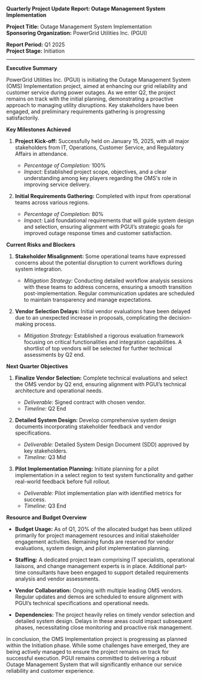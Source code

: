 **Quarterly Project Update Report: Outage Management System Implementation**

**Project Title:** Outage Management System Implementation  
**Sponsoring Organization:** PowerGrid Utilities Inc. (PGUI)  

**Report Period:** Q1 2025  
**Project Stage:** Initiation

---

**Executive Summary**

PowerGrid Utilities Inc. (PGUI) is initiating the Outage Management System (OMS) Implementation project, aimed at enhancing our grid reliability and customer service during power outages. As we enter Q2, the project remains on track with the initial planning, demonstrating a proactive approach to managing utility disruptions. Key stakeholders have been engaged, and preliminary requirements gathering is progressing satisfactorily.

**Key Milestones Achieved**

1. **Project Kick-off:** Successfully held on January 15, 2025, with all major stakeholders from IT, Operations, Customer Service, and Regulatory Affairs in attendance.
    - *Percentage of Completion:* 100%
    - *Impact:* Established project scope, objectives, and a clear understanding among key players regarding the OMS's role in improving service delivery.

2. **Initial Requirements Gathering:** Completed with input from operational teams across various regions.
    - *Percentage of Completion:* 80%
    - *Impact:* Laid foundational requirements that will guide system design and selection, ensuring alignment with PGUI’s strategic goals for improved outage response times and customer satisfaction.

**Current Risks and Blockers**

1. **Stakeholder Misalignment:** Some operational teams have expressed concerns about the potential disruption to current workflows during system integration.
   - *Mitigation Strategy:* Conducting detailed workflow analysis sessions with these teams to address concerns, ensuring a smooth transition post-implementation. Regular communication updates are scheduled to maintain transparency and manage expectations.

2. **Vendor Selection Delays:** Initial vendor evaluations have been delayed due to an unexpected increase in proposals, complicating the decision-making process.
   - *Mitigation Strategy:* Established a rigorous evaluation framework focusing on critical functionalities and integration capabilities. A shortlist of top vendors will be selected for further technical assessments by Q2 end.

**Next Quarter Objectives**

1. **Finalize Vendor Selection:** Complete technical evaluations and select the OMS vendor by Q2 end, ensuring alignment with PGUI’s technical architecture and operational needs.
   - *Deliverable:* Signed contract with chosen vendor.
   - *Timeline:* Q2 End

2. **Detailed System Design:** Develop comprehensive system design documents incorporating stakeholder feedback and vendor specifications.
   - *Deliverable:* Detailed System Design Document (SDD) approved by key stakeholders.
   - *Timeline:* Q3 Mid

3. **Pilot Implementation Planning:** Initiate planning for a pilot implementation in a select region to test system functionality and gather real-world feedback before full rollout.
   - *Deliverable:* Pilot implementation plan with identified metrics for success.
   - *Timeline:* Q3 End

**Resource and Budget Overview**

- **Budget Usage:** As of Q1, 20% of the allocated budget has been utilized primarily for project management resources and initial stakeholder engagement activities. Remaining funds are reserved for vendor evaluations, system design, and pilot implementation planning.
  
- **Staffing:** A dedicated project team comprising IT specialists, operational liaisons, and change management experts is in place. Additional part-time consultants have been engaged to support detailed requirements analysis and vendor assessments.

- **Vendor Collaboration:** Ongoing with multiple leading OMS vendors. Regular updates and demos are scheduled to ensure alignment with PGUI’s technical specifications and operational needs.

- **Dependencies:** The project heavily relies on timely vendor selection and detailed system design. Delays in these areas could impact subsequent phases, necessitating close monitoring and proactive risk management.

In conclusion, the OMS Implementation project is progressing as planned within the Initiation phase. While some challenges have emerged, they are being actively managed to ensure the project remains on track for successful execution. PGUI remains committed to delivering a robust Outage Management System that will significantly enhance our service reliability and customer experience.